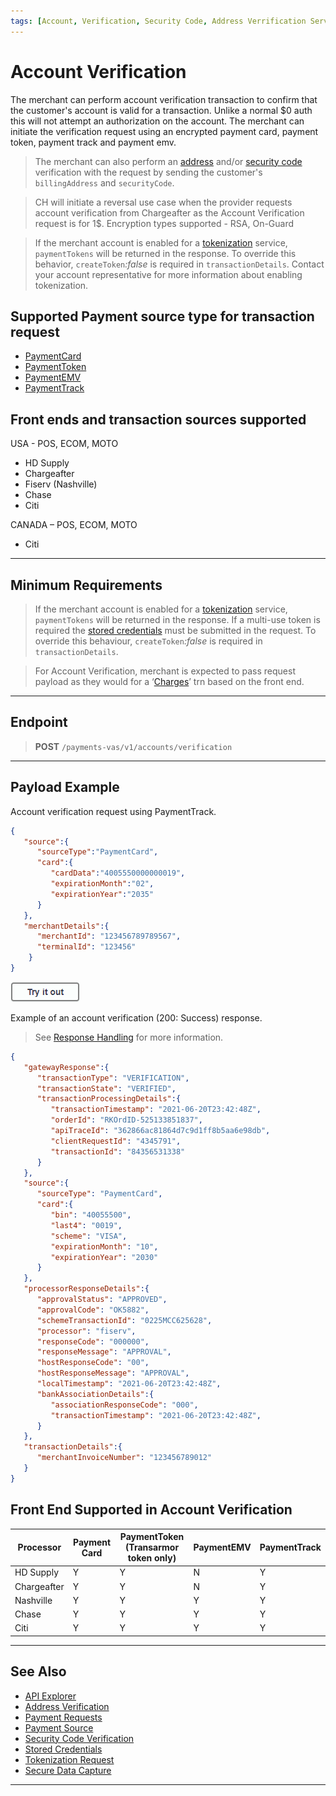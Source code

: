 ```yaml
---
tags: [Account, Verification, Security Code, Address Verrification Service]
---
```


# Account Verification

The merchant can perform account verification transaction to confirm that the customer's account is valid for a transaction. Unlike a normal $0 auth this will not attempt an authorization on the account. The merchant can initiate the verification request using an encrypted payment card, payment token, payment track and payment emv.

<!-- theme: info -->
> The merchant can also perform an [address](?path=docs/Resources/Guides/Fraud/Address-Verification.md) and/or [security code](?path=docs/Resources/Guides/Fraud/Security-Code.md) verification with the request by sending the customer's `billingAddress` and `securityCode`.

<!-- theme: info -->
> CH will initiate a reversal use case when the provider requests account verification from Chargeafter as the Account Verification request is for 1$.
Encryption types supported - RSA, On-Guard

<!-- theme: warning -->
> If the merchant account is enabled for a [tokenization](?path=docs/Resources/API-Documents/Payments_VAS/Payment-Token.md) service, `paymentTokens` will be returned in the response. To override this behavior, `createToken`_:false_ is required in `transactionDetails`. Contact your account representative for more information about enabling tokenization.

## Supported Payment source type for transaction request

- [PaymentCard](?path=docs/Resources/Guides/Payment-Sources/Payment-Card.md)
- [PaymentToken](?path=docs/Resources/API-Documents/Payments_VAS/Payment-Token.md)
- [PaymentEMV](?path=docs/In-Person/Encrypted-Payments/EMV.md)
- [PaymentTrack](?path=docs/In-Person/Encrypted-Payments/Track.md)

## Front ends and transaction sources supported

USA - POS, ECOM, MOTO
- HD Supply
- Chargeafter
- Fiserv (Nashville)
- Chase
- Citi

CANADA – POS, ECOM, MOTO
- Citi

---

## Minimum Requirements

<!-- theme: warning -->
> If the merchant account is enabled for a [tokenization](?path=docs/Resources/API-Documents/Payments_VAS/Payment-Token.md) service, `paymentTokens` will be returned in the response. If a multi-use token is required the [stored credentials](?path=docs/Resources/Guides/Stored-Credentials.md) must be submitted in the request. To override this behaviour, `createToken`_:false_ is required in `transactionDetails`.

<!-- theme: info -->
>For Account Verification, merchant is expected to pass request payload as they would for a ‘[Charges](?path=docs/Resources/API-Documents/Payments/Charges.md)’ trn based on the front end.

---

## Endpoint

<!-- theme: success -->
>**POST** `/payments-vas/v1/accounts/verification`

---

## Payload Example

<!--
type: tab
titles: Request, Response
-->

Account verification request using PaymentTrack.

```json
{
   "source":{
      "sourceType":"PaymentCard",
      "card":{
         "cardData":"4005550000000019",
         "expirationMonth":"02",
         "expirationYear":"2035"
      }
   },
   "merchantDetails":{
      "merchantId": "123456789789567",
      "terminalId": "123456"
    }
}
```

[![Try it out](../../../../assets/images/button.png)](../api/?type=post&path=/payments-vas/v1/accounts/verification)

<!--
type: tab
-->

Example of an account verification (200: Success) response.

<!-- theme: info -->
> See [Response Handling](?path=docs/Resources/Guides/Response-Codes/Response-Handling.md) for more information.

```json
{
   "gatewayResponse":{
      "transactionType": "VERIFICATION",
      "transactionState": "VERIFIED",
      "transactionProcessingDetails":{
         "transactionTimestamp": "2021-06-20T23:42:48Z",
         "orderId": "RKOrdID-525133851837",
         "apiTraceId": "362866ac81864d7c9d1ff8b5aa6e98db",
         "clientRequestId": "4345791",
         "transactionId": "84356531338"
      }
   },
   "source":{
      "sourceType": "PaymentCard",
      "card":{
         "bin": "40055500",
         "last4": "0019",
         "scheme": "VISA",
         "expirationMonth": "10",
         "expirationYear": "2030"
      }
   },
   "processorResponseDetails":{
      "approvalStatus": "APPROVED",
      "approvalCode": "OK5882",
      "schemeTransactionId": "0225MCC625628",
      "processor": "fiserv",
      "responseCode": "000000",
      "responseMessage": "APPROVAL",
      "hostResponseCode": "00",
      "hostResponseMessage": "APPROVAL",
      "localTimestamp": "2021-06-20T23:42:48Z",
      "bankAssociationDetails":{
         "associationResponseCode": "000",
         "transactionTimestamp": "2021-06-20T23:42:48Z",
      }
   },
   "transactionDetails":{
      "merchantInvoiceNumber": "123456789012"
   }
}
```

## Front End Supported in Account Verification

| Processor | Payment Card | PaymentToken (Transarmor token only) | PaymentEMV | PaymentTrack |
|---------|--------------|------------|-----------|------------|
| HD Supply  | Y | Y | N | Y |
| Chargeafter| Y | Y | N | Y |
| Nashville  | Y | Y | Y | Y |
| Chase | Y | Y | Y | Y |
| Citi | Y | Y | Y | Y |

<!-- type: tab-end -->

---

## See Also

- [API Explorer](../api/?type=post&path=/payments-vas/v1/accounts/verification)
- [Address Verification](?path=docs/Resources/Guides/Fraud/Address-Verification.md)
- [Payment Requests](?path=docs/Resources/API-Documents/Payments/Payments.md)
- [Payment Source](?path=docs/Resources/Guides/Payment-Sources/Source-Type.md)
- [Security Code Verification](?path=docs/Resources/Guides/Fraud/Security-Code.md)
- [Stored Credentials](?path=docs/Resources/Guides/Stored-Credentials.md)
- [Tokenization Request](?path=docs/Resources/API-Documents/Payments_VAS/Payment-Token.md)
- [Secure Data Capture](?path=docs/Online-Mobile-Digital/Secure-Data-Capture/Secure-Data-Capture.md)

---
